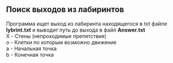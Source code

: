 ## Поиск выходов из лабиринтов 
Программа ищет выход из лабиринта находящегося в txt файле **lybrint.txt** и выводит путь до выхода в файл **Answer.txt** <br/>
X - Стены (непроходимые препятствия) <br/>
o - Клетки по которым возможно движение <br/>
a - Начальная точка <br/>
b - Конечная точка <br/>
